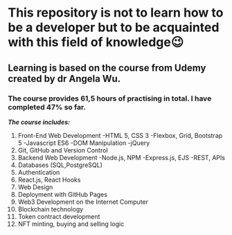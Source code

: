 # This repository is not to learn how to be a developer but to be acquainted with this field of knowledge😉

## Learning is based on the course from Udemy created by dr Angela Wu.

### The course provides 61,5 hours of practising in total. I have completed 47% so far.

**_The course includes:_**

1. Front-End Web Development
 -HTML 5, CSS 3
 -Flexbox, Grid, Bootstrap 5
 -Javascript ES6
 -DOM Manipulation
 -jQuery
2.  Git, GitHub and Version Control
3. Backend Web Development
 -Node.js, NPM
 -Express.js, EJS
 -REST, APIs
5. Databases (SQL,PostgreSQL)
6. Authentication
7. React.js, React Hooks
8. Web Design
9. Deployment with GitHub Pages
10. Web3 Development on the Internet Computer
11. Blockchain technology
12. Token contract development
13. NFT minting, buying and selling logic
